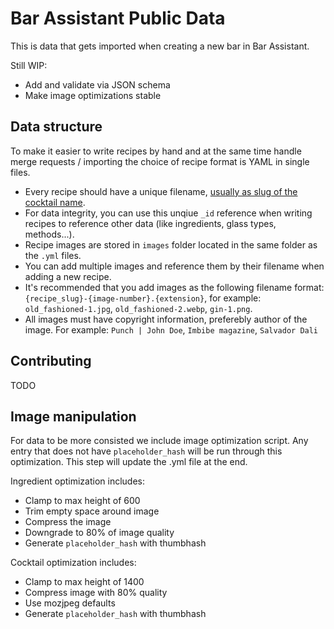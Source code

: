 # Bar Assistant Public Data

This is data that gets imported when creating a new bar in Bar Assistant.

Still WIP:
- Add and validate via JSON schema
- Make image optimizations stable

## Data structure

To make it easier to write recipes by hand and at the same time handle merge requests / importing the choice of recipe format is YAML in single files.

- Every recipe should have a unique filename, [usually as slug of the cocktail name](https://stackoverflow.com/questions/19335215/what-is-a-slug).
- For data integrity, you can use this unqiue `_id` reference when writing recipes to reference other data (like ingredients, glass types, methods...).
- Recipe images are stored in `images` folder located in the same folder as the `.yml` files.
- You can add multiple images and reference them by their filename when adding a new recipe.
- It's recommended that you add images as the following filename format: `{recipe_slug}-{image-number}.{extension}`, for example: `old_fashioned-1.jpg`, `old_fashioned-2.webp`, `gin-1.png`.
- All images must have copyright information, preferebly author of the image. For example: `Punch | John Doe`, `Imbibe magazine`, `Salvador Dali`

## Contributing

TODO

## Image manipulation

For data to be more consisted we include image optimization script. Any entry that does not have `placeholder_hash` will be run through this optimization. This step will update the .yml file at the end.

Ingredient optimization includes:
- Clamp to max height of 600
- Trim empty space around image
- Compress the image
- Downgrade to 80% of image quality
- Generate `placeholder_hash` with thumbhash

Cocktail optimization includes:
- Clamp to max height of 1400
- Compress image with 80% quality
- Use mozjpeg defaults
- Generate `placeholder_hash` with thumbhash
